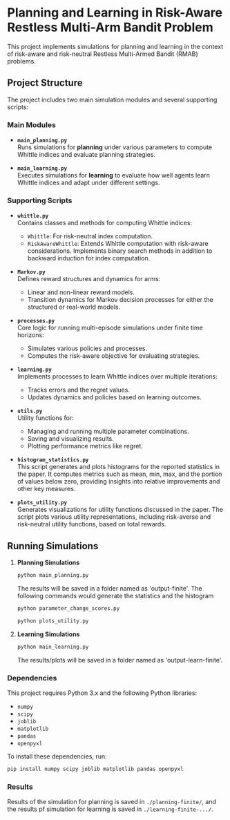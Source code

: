 # Planning and Learning in Risk-Aware Restless Multi-Arm Bandit Problem

This project implements simulations for planning and learning in the context of risk-aware and risk-neutral Restless Multi-Armed Bandit (RMAB) problems. 

## Project Structure

The project includes two main simulation modules and several supporting scripts:

### Main Modules
- **`main_planning.py`**  
  Runs simulations for **planning** under various parameters to compute Whittle indices and evaluate planning strategies.

- **`main_learning.py`**  
  Executes simulations for **learning** to evaluate how well agents learn Whittle indices and adapt under different settings.

### Supporting Scripts
- **`whittle.py`**  
  Contains classes and methods for computing Whittle indices:
  - `Whittle`: For risk-neutral index computation.
  - `RiskAwareWhittle`: Extends Whittle computation with risk-aware considerations.
  Implements binary search methods in addition to backward induction for index computation.

- **`Markov.py`**  
  Defines reward structures and dynamics for arms:
  - Linear and non-linear reward models.
  - Transition dynamics for Markov decision processes for either the structured or real-world models.

- **`processes.py`**  
  Core logic for running multi-episode simulations under finite time horizons:
  - Simulates various policies and processes.
  - Computes the risk-aware objective for evaluating strategies.

- **`learning.py`**  
  Implements processes to learn Whittle indices over multiple iterations:
  - Tracks errors and the regret values.
  - Updates dynamics and policies based on learning outcomes.

- **`utils.py`**  
  Utility functions for:
  - Managing and running multiple parameter combinations.
  - Saving and visualizing results.
  - Plotting performance metrics like regret.

- **`histogram_statistics.py`**  
  This script generates and plots histograms for the reported statistics in the paper. It computes metrics such as mean, min, max, and the portion of values below zero, providing insights into relative improvements and other key measures.

- **`plots_utility.py`**  
  Generates visualizations for utility functions discussed in the paper. The script plots various utility representations, including risk-averse and risk-neutral utility functions, based on total rewards.


## Running Simulations

1. **Planning Simulations**
    ```bash
    python main_planning.py
    ```
    The results will be saved in a folder named as 'output-finite'.
    The following commands would generate the statistics and the histogram
    ```bash
    python parameter_change_scores.py
    ```
    ```bash
    python plots_utility.py
    ```

2. **Learning Simulations**
    ```bash
    python main_learning.py
    ```
   The results/plots will be saved in a folder named as 'output-learn-finite'.

### Dependencies

This project requires Python 3.x and the following Python libraries:
- `numpy`
- `scipy`
- `joblib`
- `matplotlib`
- `pandas`
- `openpyxl`

To install these dependencies, run:
```bash
pip install numpy scipy joblib matplotlib pandas openpyxl
```

### Results

Results of the simulation for planning is saved in `./planning-finite/`, and the results pf simulation
for learning is saved in `./learning-finite-.../`.